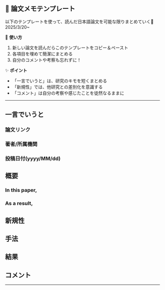 ## 📝 論文メモテンプレート

以下のテンプレートを使って、読んだ日本語論文を可能な限りまとめていく🚀2025/3/20~


📌 **使い方**  
1. 新しい論文を読んだらこのテンプレートをコピー＆ペースト  
2. 各項目を埋めて簡潔にまとめる  
3. 自分のコメントや考察も忘れずに！  

✨ **ポイント**  
- 「一言でいうと」は、研究のキモを短くまとめる  
- 「新規性」では、他研究との差別化を意識する  
- 「コメント」は自分の考察や感じたことを徒然なるままに

---

## 一言でいうと
### 論文リンク
### 著者/所属機関
### 投稿日付(yyyy/MM/dd)

## 概要
### In this paper,
### As a result,

## 新規性

## 手法

## 結果

## コメント

---

